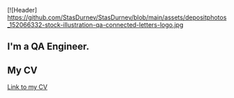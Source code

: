 [![Header] https://github.com/StasDurnev/StasDurnev/blob/main/assets/depositphotos_152066332-stock-illustration-qa-connected-letters-logo.jpg
## I'm a QA Engineer. 
## My CV
[Link to my CV](https://drive.google.com/file/d/1u7BT8MRgNjsuyFVrQmd0LM0jIIaM0MoF/view?usp=sharing)
